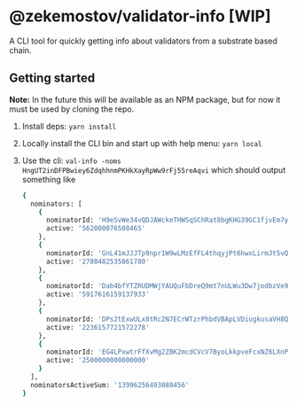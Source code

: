 # @zekemostov/validator-info [WIP]
A CLI tool for quickly getting info about validators from a substrate based chain.

## Getting started

**Note:** In the future this will be available as an NPM package, but for now it must be used by cloning the repo.

1) Install deps: `yarn install`

2) Locally install the CLI bin and start up with help menu: `yarn local`

3) Use the cli: `val-info -noms HngUT2inDFPBwiey6ZdqhhnmPKHkXayRpWw9rFj55reAqvi` which should output something like
      ```bash
      {
        nominators: [
          {
            nominatorId: 'H9eSvWe34vQDJAWckeTHWSqSChRat8bgKHG39GC1fjvEm7y',
            active: '562000076508465'
          },
          {
            nominatorId: 'GnL41mJJJTp9npr1W9wLMzEfFL4thqyjPt6hwxLirmJt5vQ',
            active: '2780482535861780'
          },
          {
            nominatorId: 'Dab4bfYTZRUDMWjYAUQuFbDreQ9mt7nULWu3Dw7jodbzVe9',
            active: '5917616159137933'
          },
          {
            nominatorId: 'DPs2tExwULx8tRc2N7ECrWTzrPhbdVBApLVDiugkusaVH8Q',
            active: '2236157721572278'
          },
          {
            nominatorId: 'EG4LPxwtrFfXvMg2ZBK2mcdCVcV7ByoLkkpveFcxNZ6LXnP',
            active: '2500000000000000'
          }
        ],
        nominatorsActiveSum: '13996256493080456'
      }
      ```

